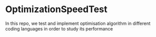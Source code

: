 # OptimizationSpeedTest
In this repo, we test and implement optimisation algorithm in different coding languages in order to study its performance
